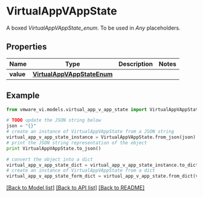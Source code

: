 # VirtualAppVAppState

A boxed *VirtualAppVAppState_enum*. To be used in *Any* placeholders. 

## Properties
Name | Type | Description | Notes
------------ | ------------- | ------------- | -------------
**value** | [**VirtualAppVAppStateEnum**](VirtualAppVAppStateEnum.md) |  | 

## Example

```python
from vmware_vi.models.virtual_app_v_app_state import VirtualAppVAppState

# TODO update the JSON string below
json = "{}"
# create an instance of VirtualAppVAppState from a JSON string
virtual_app_v_app_state_instance = VirtualAppVAppState.from_json(json)
# print the JSON string representation of the object
print VirtualAppVAppState.to_json()

# convert the object into a dict
virtual_app_v_app_state_dict = virtual_app_v_app_state_instance.to_dict()
# create an instance of VirtualAppVAppState from a dict
virtual_app_v_app_state_form_dict = virtual_app_v_app_state.from_dict(virtual_app_v_app_state_dict)
```
[[Back to Model list]](../README.md#documentation-for-models) [[Back to API list]](../README.md#documentation-for-api-endpoints) [[Back to README]](../README.md)


